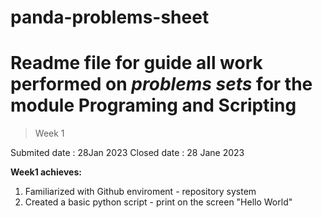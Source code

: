 # panda-problems-sheet
# Readme file for  guide all  work performed on *problems sets* for the module **Programing and Scripting**

> Week 1

Submited date : 28Jan 2023
Closed date : 28 Jane 2023

**Week1 achieves:**
1. Familiarized with Github enviroment - repository system
2. Created a basic python script - print on the screen "Hello World"


